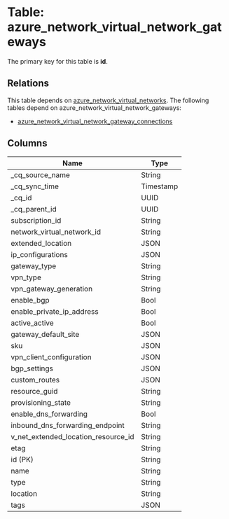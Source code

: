 # Table: azure_network_virtual_network_gateways



The primary key for this table is **id**.

## Relations
This table depends on [azure_network_virtual_networks](azure_network_virtual_networks.md).
The following tables depend on azure_network_virtual_network_gateways:
  - [azure_network_virtual_network_gateway_connections](azure_network_virtual_network_gateway_connections.md)

## Columns
| Name          | Type          |
| ------------- | ------------- |
|_cq_source_name|String|
|_cq_sync_time|Timestamp|
|_cq_id|UUID|
|_cq_parent_id|UUID|
|subscription_id|String|
|network_virtual_network_id|String|
|extended_location|JSON|
|ip_configurations|JSON|
|gateway_type|String|
|vpn_type|String|
|vpn_gateway_generation|String|
|enable_bgp|Bool|
|enable_private_ip_address|Bool|
|active_active|Bool|
|gateway_default_site|JSON|
|sku|JSON|
|vpn_client_configuration|JSON|
|bgp_settings|JSON|
|custom_routes|JSON|
|resource_guid|String|
|provisioning_state|String|
|enable_dns_forwarding|Bool|
|inbound_dns_forwarding_endpoint|String|
|v_net_extended_location_resource_id|String|
|etag|String|
|id (PK)|String|
|name|String|
|type|String|
|location|String|
|tags|JSON|